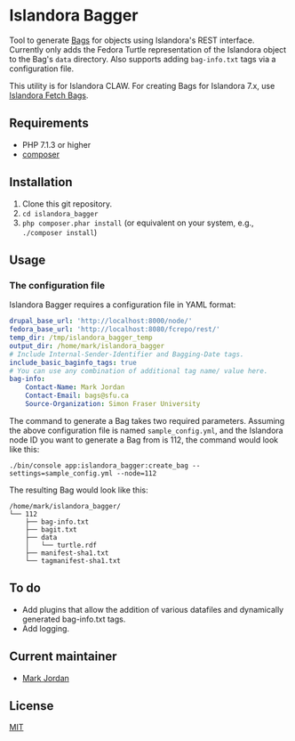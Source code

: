 # Islandora Bagger

Tool to generate [Bags](https://en.wikipedia.org/wiki/BagIt) for objects using Islandora's REST interface. Currently only adds the Fedora Turtle representation of the Islandora object to the Bag's `data` directory. Also supports adding `bag-info.txt` tags via a configuration file.

This utility is for Islandora CLAW. For creating Bags for Islandora 7.x, use [Islandora Fetch Bags](https://github.com/mjordan/islandora_fetch_bags).

## Requirements

* PHP 7.1.3 or higher
* [composer](https://getcomposer.org/)

## Installation

1. Clone this git repository.
1. `cd islandora_bagger`
1. `php composer.phar install` (or equivalent on your system, e.g., `./composer install`)

## Usage

### The configuration file

Islandora Bagger requires a configuration file in YAML format:

```yaml
drupal_base_url: 'http://localhost:8000/node/'
fedora_base_url: 'http://localhost:8080/fcrepo/rest/'
temp_dir: /tmp/islandora_bagger_temp
output_dir: /home/mark/islandora_bagger
# Include Internal-Sender-Identifier and Bagging-Date tags.
include_basic_baginfo_tags: true
# You can use any combination of additional tag name/ value here.
bag-info:
    Contact-Name: Mark Jordan
    Contact-Email: bags@sfu.ca
    Source-Organization: Simon Fraser University
```

The command to generate a Bag takes two required parameters. Assuming the above configuration file is named `sample_config.yml`, and the Islandora node ID you want to generate a Bag from is 112, the command would look like this:

`./bin/console app:islandora_bagger:create_bag --settings=sample_config.yml --node=112`

The resulting Bag would look like this:

```
/home/mark/islandora_bagger/
└── 112
    ├── bag-info.txt
    ├── bagit.txt
    ├── data
    │   └── turtle.rdf
    ├── manifest-sha1.txt
    └── tagmanifest-sha1.txt
```

## To do

* Add plugins that allow the addition of various datafiles and dynamically generated bag-info.txt tags.
* Add logging.

## Current maintainer

* [Mark Jordan](https://github.com/mjordan)

## License

[MIT](https://opensource.org/licenses/MIT)
